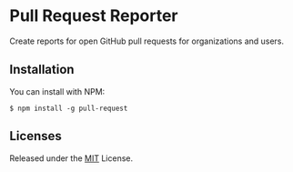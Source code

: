 # Pull Request Reporter
Create reports for open GitHub pull requests for organizations and users.

## Installation

You can install with NPM:

```
$ npm install -g pull-request
```


## Licenses
Released under the [MIT](./LICENSE.txt) License.
